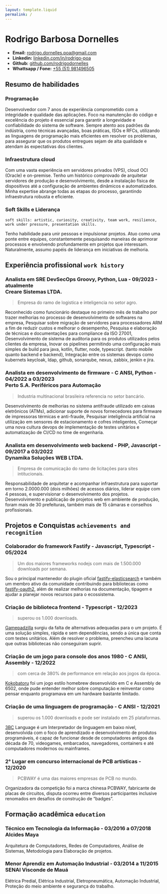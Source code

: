 ```yaml
---
layout: template.liquid
permalink: /
---
```


# Rodrigo Barbosa Dornelles

* **Email:** [rodrigo.dornelles.poa@gmail.com](mailto:rodrigo.dornelles.poa@gmail.com)
* **Linkedin:** [linkedin.com/in/rodrigo-poa](https://linkedin.com/in/rodrigo-poa)
* **Github:** [github.com/rodrigodornelles](https://github.com/rodrigodornelles)
* **Whattsapp / Fone:** [+55 (51) 981496505](https://wa.me/+5551981496505)

## Resumo de habilidades

### Programação

Desenvolvedor com 7 anos de experiência comprometido com a integridade e qualidade das aplicações. Foco na manutenção do código e excelência do projeto é essencial para garantir a longevidade e confiabilidade do sistema de software. Sempre atento aos padrões da indústria, como técnicas avançadas, boas práticas, ISOs e RFCs, utilizando as linguagens de programação mais eficientes em resolver os problemas, para assegurar que os produtos entregues sejam de alta qualidade e atendam às expectativas dos clientes.

### Infraestrutura cloud

Com uma vasta experiência em servidores privados (VPS), cloud OCI (Oracle) e on-premise. Tenho um histórico comprovado de arquitetar servidores de produção e desenvolvimento, desde a instalação física de dispositivos até a configuração de ambientes dinâmicos e automatizados. Minha expertise abrange todas as etapas do processo, garantindo infraestrutura robusta e eficiente.

<!--

### Desenvolvimento de jogos

Sou um entusiasta no desenvolvimento de jogos, com um profundo interesse em explorar como os jogos superam limitações técnicas através de novas mecânicas. No meu tempo livre, dedico-me a criar jogos homebrew para consoles antigos, desafiando minha criatividade e capacidade de extrair o máximo do hardware disponível.

-->

### Soft Skills e Liderança

`soft skills: artistic, curiosity, creativity, team work, resilience, work under pressure, presentation skills.`

Tenho habilidade para unir pessoas e impulsionar projetos. Atuo como uma ponte entre equipes, constantemente pesquisando maneiras de aprimorar processos e envolvendo profundamente em projetos que interessam. Naturalmente, assumo papéis de liderança em iniciativas de melhoria.

## Experiência profissional `work history`

### Analista em SRE DevSecOps Groovy, Python, Lua - 09/2023 - atualmente <br>Creare Sistemas LTDA.

> Empresa do ramo de logistica e inteligencia no setor agro.

Reconhecido como funcionário destaque no primeiro mês de trabalho por trazer melhorias no processo de desenvolvimento de softwares na empresa, Pesquisar sobre migração de servidores para processadores ARM a fim de reduzir custos e melhorar o desempenho, Pesquisa e elaboração de técnicas e documentações para compliance da ISO 27001, Desenvolvimento de sistema de auditoria para os produtos utilizados pelos clientes da empresa, Inovar os pipelines permitindo uma configuração mais simples de build para java, kotlin, flutter, node, typescript. (tanto mobile quanto backend e backend), Integração entre os sistemas devops como kubernets keycloak, ldap, github, sonarqube, nexus, zabbix, jenkin e jira.

### Analista em desenvolvimento de firmware - C ANSI, Python - 04/2022 a 03/2023 <br>Perto S.A. Periféricos para Automação

> Industria multinacional brasileira referencia no setor bancário.

Desenvolvimento de melhorias no sistema antifraude utilizado em caixas eletrônicos (ATMs), adicionar suporte de novos fornecedores para firmware de impressoras térmicas e anti-fraude, Pesquisar inteligência artificial na utilização em sensores de estacionamento e cofres inteligentes, Começar uma nova cultura devops de implementação de testes unitários e automatização de CI/CD no time de engenharia.

### Analista em desenvolvimento web backend - PHP, Javascript - 09/2017 a 03/2022<br>Dynamika Soluções WEB LTDA.

> Empresa de comunicação do ramo de licitações para sites intitucionais.

Responsabilidade de arquitetar e acompanhar infraestrutura para suportar em torno 2.0000.000 (dois milhões) de acessos diários, liderar equipe com 4 pessoas, e supervisionar o desenvolvimento dos projetos. Desenvolvimento e publicação de projetos web em ambiente de produção, foram mais de 30 prefeituras, também mais de 15 câmaras e conselhos profissionais.

## Projetos e Conquistas `achievements and recognition`

### Colaborador do framework Fastify - Javascript, Typescript - 05/2024

> Um dos maiores frameworks nodejs com mais de 1.500.000 downloads por semana.

Sou o principal mantenedor do plugin oficial [fastify-elasticsearch](https://github.com/fastify/fastify-opensearch) e também um membro ativo da comunidade contribuindo para bibliotecas como [fastify-oauth2](https://github.com/fastify/fastify-oauth2), além de realizar melhorias na documentação, tipagem e ajudar a planejar novos recursos para o ecossistema.

### Criação de biblioteca frontend - Typescript - 12/2023

> superou os 1.000 downloads.

[Gamepadzilla](https://github.com/RodrigoDornelles/npm-gamepadzilla) surgiu da falta de alternativas adequadas para o um projeto. É uma solução simples, rápida e sem dependências, sendo a única que conta com testes unitários. Além de resolver o problema, preencheu uma lacuna que outras bibliotecas não conseguiram suprir.

### Criação de um jogo para console dos anos 1980 - C ANSI, Assembly - 12/2022

> com cerca de 380% de performance em relação aos jogos da época.

[Kokobatoru](https://psywave-games.github.io/coco-battle-royale-2/) foi um jogo estilo homebrew desenvolvido em C e Assembly de 6502, onde pude entender melhor sobre computação e reinventar como pensar enquanto programava em um hardware bastante limitado.

### Criação de uma linguagem de programação - C ANSI - 12/2021

> superou os 1.000 downloads e pode ser instalado em 25 plataformas.

[3BC](https://3bc-lang.org) Language é um Interpretador de linguagem em baixo nível, desenvolvida com o foco de aprendizado e desenvolvimento de produtos programáveis, é capaz de funcionar desde de computadores antigos da década de 70, videogames, embarcados, navegadores, containers e até computadores modernos ou mainframes.

### 2° Lugar em concurso internacional de PCB artísticas - 12/2020

> PCBWAY é uma das maiores empresas de PCB no mundo.

Organizadora da competição foi a marca chinesa PCBWAY, fabricante de placas de circuitos, disputa ocorreu entre diversos participantes inclusive renomados em desafios de construção de “badges”.

## Formação acadêmica `education`

### Técnico em Tecnologia da Informação - 03/2016 a 07/2018<br>Alcides Maya

Arquitetura de Computadores, Redes de Computadores, Análise de Sistemas,  Metodologia para Elaboração de projetos.

### Menor Aprendiz em Automação Industrial - 03/2014 a 11/2015<br>SENAI Visconde de Mauá

Elétrica Predial, Elétrica Industrial, Eletropneumática, Automação Industrial, Proteção do meio ambiente e segurança do trabalho.
